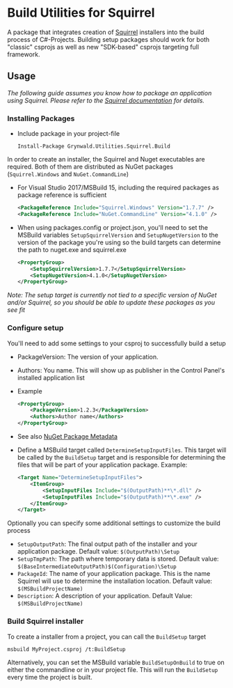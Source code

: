 Build Utilities for Squirrel 
============================

A package that integrates creation of [Squirrel](https://github.com/Squirrel/Squirrel.Windows) installers
into the build process of C#-Projects.
Building setup packages should work for both "classic" csprojs as well as new "SDK-based" csprojs targeting full framework.

Usage
------

*The following guide assumes you know how to package an application using Squirrel. Please refer to the [Squirrel documentation](https://github.com/Squirrel/Squirrel.Windows/blob/master/docs/getting-started/0-overview.md) for details.*

### Installing Packages
- Include package in your project-file
    ```
    Install-Package Grynwald.Utilities.Squirrel.Build
    ```
In order to create an installer, the Squirrel and Nuget executables are required. Both of them
are distributed as NuGet packages (`Squirrel.Windows` and `NuGet.CommandLine`)

- For Visual Studio 2017/MSBuild 15, including the required packages as package reference is sufficient
    ```xml
    <PackageReference Include="Squirrel.Windows" Version="1.7.7" />
    <PackageReference Include="NuGet.CommandLine" Version="4.1.0" />
    ```
- When using packages.config or project.json, you'll need to set the MSBuild variables
  `SetupSquirrelVersion` and `SetupNugetVersion` to the version of the package you're using
  so the build targets can determine the path to nuget.exe and squirrel.exe
    ```xml
    <PropertyGroup>
        <SetupSquirrelVersion>1.7.7</SetupSquirrelVersion>
        <SetupNugetVersion>4.1.0</SetupNugetVersion>
    </PropertyGroup>
    ```
*Note: The setup target is currently not tied to a specific version of NuGet and/or Squirrel, so you should be able to update these packages as you see fit*

### Configure setup
You'll need to add some settings to your csproj to successfully build a setup
- PackageVersion: The version of your application. 
- Authors: You name. This will show up as publisher in the Control Panel's installed application list
- Example
    ```xml
    <PropertyGroup>
        <PackageVersion>1.2.3</PackageVersion>
        <Authors>Author name</Authors>
    </PropertyGroup>
    ```
- See also [NuGet Package Metadata](https://github.com/Squirrel/Squirrel.Windows/blob/master/docs/using/nuget-package-metadata.md)

- Define a MSBuild target called `DetermineSetupInputFiles`. This target will be called by the `BuildSetup` target and is responsible
  for determining the files that will be part of your application package.
  Example:

    ```xml
    <Target Name="DetermineSetupInputFiles">
        <ItemGroup>
            <SetupInputFiles Include="$(OutputPath)**\*.dll" />    
            <SetupInputFiles Include="$(OutputPath)**\*.exe" />
        </ItemGroup>
    </Target>
    ```

Optionally you can specify some additional settings to customize the build process
- `SetupOutputPath`: The final output path of the installer and your application package.
  Default value: `$(OutputPath)\Setup`
- `SetupTmpPath`: The path where temporary data is stored. 
  Default value: `$(BaseIntermediateOutputPath)$(Configuration)\Setup`
- `PackageId`: The name of your application package. This is the name Squirrel will use to determine 
  the installation location. 
  Default value: `$(MSBuildProjectName)`
- `Description`: A description of your application. 
  Default Value: `$(MSBuildProjectName)`

### Build Squirrel installer
To create a installer from a project, you can call the `BuildSetup` target

    msbuild MyProject.csproj /t:BuildSetup

Alternatively, you can set the MSBuild variable `BuildSetupOnBuild` to true on either the commandline or 
in your project file. This will run the `BuildSetup` every time the project is built.
